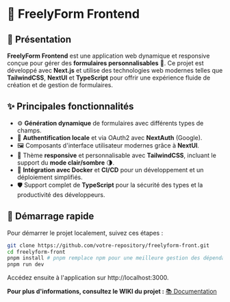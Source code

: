 # 🚀 FreelyForm Frontend

## 🌟 Présentation
**FreelyForm Frontend** est une application web dynamique et responsive conçue pour gérer des **formulaires personnalisables** 📝. Ce projet est développé avec **Next.js** et utilise des technologies web modernes telles que **TailwindCSS**, **NextUI** et **TypeScript** pour offrir une expérience fluide de création et de gestion de formulaires.

## ✨ Principales fonctionnalités
- ⚙️ **Génération dynamique** de formulaires avec différents types de champs.
- 🔐 **Authentification locale** et via OAuth2 avec **NextAuth** (Google).
- 🖼️ Composants d'interface utilisateur modernes grâce à **NextUI**.
- 🎨 Thème **responsive** et personnalisable avec **TailwindCSS**, incluant le support du **mode clair/sombre** 🌗.
- 🐳 **Intégration avec Docker** et **CI/CD** pour un développement et un déploiement simplifiés.
- 🛡️ Support complet de **TypeScript** pour la sécurité des types et la productivité des développeurs.

## 🚀 Démarrage rapide
Pour démarrer le projet localement, suivez ces étapes :

```bash
git clone https://github.com/votre-repository/freelyform-front.git
cd freelyform-front
pnpm install # pnpm remplace npm pour une meilleure gestion des dépendances
pnpm run dev
```
Accédez ensuite à l'application sur http://localhost:3000.

**Pour plus d'informations, consultez le WIKI du projet :** [📚 Documentation](https://github.com/utbm/freelyform-front/wiki)